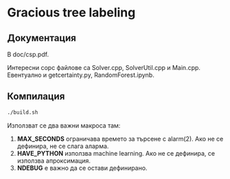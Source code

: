 # Gracious tree labeling

## Документация

В doc/csp.pdf.

Интересни сорс файлове са Solver.cpp, SolverUtil.cpp и Main.cpp.
Евентуално и getcertainty.py, RandomForest.ipynb.

## Компилация

```bash
./build.sh
```

Използват се два важни макроса там:

1. **MAX_SECONDS** ограничава времето за търсене с alarm(2). Ако не се дефинира,
не се слага аларма.
2. **HAVE_PYTHON** използва machine learning. Ако не се дефинира, се използва
апроксимация.
3. **NDEBUG** е важно да се остави дефинирано.
